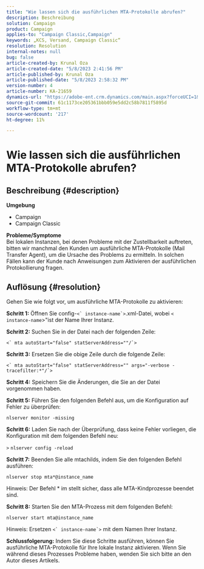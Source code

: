 ```yaml
---
title: "Wie lassen sich die ausführlichen MTA-Protokolle abrufen?"
description: Beschreibung
solution: Campaign
product: Campaign
applies-to: "Campaign Classic,Campaign"
keywords: „KCS, Versand, Campaign Classic“
resolution: Resolution
internal-notes: null
bug: false
article-created-by: Krunal Oza
article-created-date: "5/8/2023 2:41:56 PM"
article-published-by: Krunal Oza
article-published-date: "5/8/2023 2:58:32 PM"
version-number: 4
article-number: KA-21659
dynamics-url: "https://adobe-ent.crm.dynamics.com/main.aspx?forceUCI=1&pagetype=entityrecord&etn=knowledgearticle&id=96c23f76-aeed-ed11-8849-6045bd006268"
source-git-commit: 61c1173ce205361bbb059e5dd2c58b7811f5895d
workflow-type: tm+mt
source-wordcount: '217'
ht-degree: 11%

---
```


# Wie lassen sich die ausführlichen MTA-Protokolle abrufen?

## Beschreibung {#description}

<b>Umgebung</b>
- Campaign
- Campaign Classic



<b>Probleme/Symptome</b><br>Bei lokalen Instanzen, bei denen Probleme mit der Zustellbarkeit auftreten, bitten wir manchmal den Kunden um ausführliche MTA-Protokolle (Mail Transfer Agent), um die Ursache des Problems zu ermitteln. In solchen Fällen kann der Kunde nach Anweisungen zum Aktivieren der ausführlichen Protokollierung fragen.
 

## Auflösung {#resolution}


Gehen Sie wie folgt vor, um ausführliche MTA-Protokolle zu aktivieren:

<b>Schritt 1:</b>
Öffnen Sie config-``<` instance-name`>``.xml-Datei, wobei `<` `instance-name`>&quot;ist der Name Ihrer Instanz.

<b>Schritt 2:</b>
Suchen Sie in der Datei nach der folgenden Zeile:

``<` mta autoStart="false" statServerAddress=""/`>``

<b>Schritt 3:</b>
Ersetzen Sie die obige Zeile durch die folgende Zeile:

``<` mta autoStart="false" statServerAddress="" args="-verbose -tracefilter:*"/`>``

<b>Schritt 4:</b>
Speichern Sie die Änderungen, die Sie an der Datei vorgenommen haben.

<b>Schritt 5:</b>
Führen Sie den folgenden Befehl aus, um die Konfiguration auf Fehler zu überprüfen:

`nlserver monitor -missing`

<b>Schritt 6:</b>
Laden Sie nach der Überprüfung, dass keine Fehler vorliegen, die Konfiguration mit dem folgenden Befehl neu:

`>` `nlserver config -reload`

<b>Schritt 7:</b>
Beenden Sie alle mtachilds, indem Sie den folgenden Befehl ausführen:

`nlserver stop mta*@instance_name`

Hinweis: Der Befehl \* im stellt sicher, dass alle MTA-Kindprozesse beendet sind.

<b>Schritt 8:</b>
Starten Sie den MTA-Prozess mit dem folgenden Befehl:

`nlserver start mta@instance_name`

Hinweis: Ersetzen ``<` instance-name`>`` mit dem Namen Ihrer Instanz.

<b>Schlussfolgerung:</b>
Indem Sie diese Schritte ausführen, können Sie ausführliche MTA-Protokolle für Ihre lokale Instanz aktivieren. Wenn Sie während dieses Prozesses Probleme haben, wenden Sie sich bitte an den Autor dieses Artikels.
